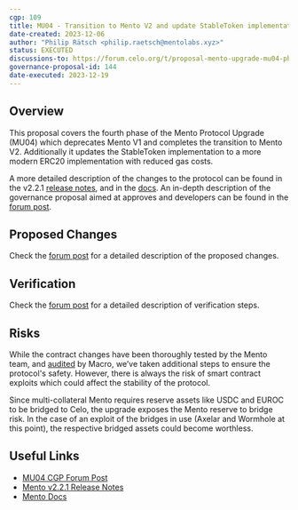 ```yaml
---
cgp: 109
title: MU04 - Transition to Mento V2 and update StableToken implementation
date-created: 2023-12-06
author: "Philip Rätsch <philip.raetsch@mentolabs.xyz>"
status: EXECUTED
discussions-to: https://forum.celo.org/t/proposal-mento-upgrade-mu04-phase-out-v1-fully-transition-to-v2-and-update-stabletoken/7034
governance-proposal-id: 144
date-executed: 2023-12-19
---
```


## Overview

This proposal covers the fourth phase of the Mento Protocol Upgrade (MU04) which deprecates Mento V1 and completes the transition to Mento V2. Additionally it updates the StableToken implementation to a more modern ERC20 implementation with reduced gas costs.

A more detailed description of the changes to the protocol can be found in the v2.2.1 [release notes](https://github.com/mento-protocol/mento-core/releases/tag/v2.2.1), and in the [docs](https://docs.mento.org).
An in-depth description of the governance proposal aimed at approves and developers can be found in the [forum post](https://forum.celo.org/t/proposal-mento-upgrade-mu04-phase-out-v1-fully-transition-to-v2-and-update-stabletoken/7034).

## Proposed Changes

Check the [forum post](https://forum.celo.org/t/proposal-mento-upgrade-mu04-phase-out-v1-fully-transition-to-v2-and-update-stabletoken/7034) for a detailed description of the proposed changes.

## Verification

Check the [forum post](https://forum.celo.org/t/proposal-mento-upgrade-mu04-phase-out-v1-fully-transition-to-v2-and-update-stabletoken/7034) for a detailed description of verification steps.

## Risks

While the contract changes have been thoroughly tested by the Mento team, and [audited](https://0xmacro.com/library/audits/mento-1) by Macro, we’ve taken additional steps to ensure the protocol's safety. However, there is always the risk of smart contract exploits which could affect the stability of the protocol.

Since multi-collateral Mento requires reserve assets like USDC and EUROC to be bridged to Celo, the upgrade exposes the Mento reserve to bridge risk. In the case of an exploit of the bridges in use (Axelar and Wormhole at this point), the respective bridged assets could become worthless.

## Useful Links

- [MU04 CGP Forum Post](https://forum.celo.org/t/proposal-mento-upgrade-mu04-phase-out-v1-fully-transition-to-v2-and-update-stabletoken/7034)
- [Mento v2.2.1 Release Notes](https://github.com/mento-protocol/mento-core/releases/tag/v2.2.1)
- [Mento Docs](https://docs.mento.org)
